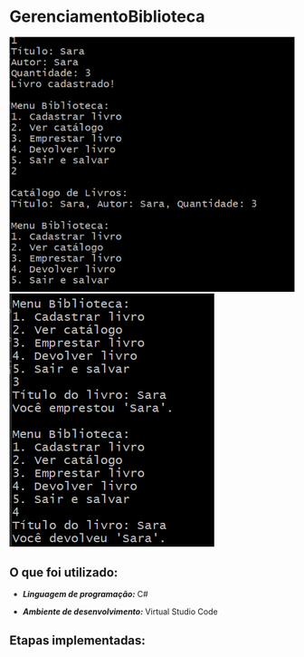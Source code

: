 # GerenciamentoBiblioteca

![alt text](image.png)
![alt text](image-1.png)

## O que foi utilizado:

- ***Linguagem de programação:*** C#

- ***Ambiente de desenvolvimento:*** Virtual Studio Code

## Etapas implementadas:

